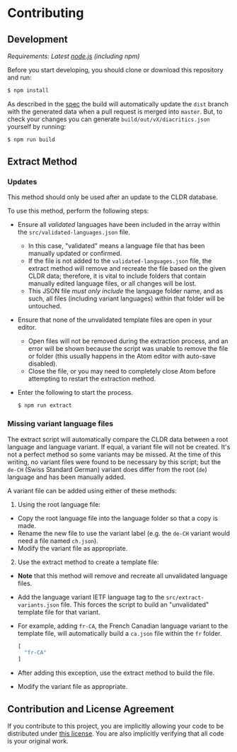 # Contributing

## Development

_Requirements: Latest [node.js][node-js] (including npm)_

Before you start developing, you should clone or download this repository and run:

```bash
$ npm install
```

As described in the [spec][spec] the build will automatically update the `dist` branch with the generated data when a pull request is merged into `master`. But, to check your changes you can generate `build/out/vX/diacritics.json` yourself by running:

```bash
$ npm run build
```

## Extract Method

### Updates

This method should only be used after an update to the CLDR database.

To use this method, perform the following steps:

* Ensure all *validated* languages have been included in the array within the `src/validated-languages.json` file.
  * In this case, "validated" means a language file that has been manually updated or confirmed.
  * If the file is not added to the `validated-languages.json` file, the extract method will remove and recreate the file based on the given CLDR data; therefore, it is vital to include folders that contain manually edited language files, or all changes will be lost.
  * This JSON file *must only include* the language folder name, and as such, all files (including variant languages) within that folder will be untouched.
* Ensure that none of the unvalidated template files are open in your editor.
  * Open files will not be removed during the extraction process, and an error will be shown because the script was unable to remove the file or folder (this usually happens in the Atom editor with auto-save disabled).
  * Close the file, or you may need to completely close Atom before attempting to restart the extraction method.
* Enter the following to start the process.

  ```bash
  $ npm run extract
  ```

### Missing variant language files

The extract script will automatically compare the CLDR data between a root language and language variant. If equal, a variant file will not be created. It's not a perfect method so some variants may be missed. At the time of this writing, no variant files were found to be necessary by this script; but the `de-CH` (Swiss Standard German) variant does differ from the root (`de`) language and has been manually added.

A variant file can be added using either of these methods:

1. Using the root language file:
  * Copy the root language file into the language folder so that a copy is made.
  * Rename the new file to use the variant label (e.g. the `de-CH` variant would need a file named `ch.json`).
  * Modify the variant file as appropriate.
2. Use the extract method to create a template file:
  * **Note** that this method will remove and recreate all unvalidated language files.
  * Add the language variant IETF language tag to the `src/extract-variants.json` file. This forces the script to build an "unvalidated" template file for that variant.
  * For example, adding `fr-CA`, the French Canadian language variant to the template file, will automatically build a `ca.json` file within the `fr` folder.

    ```js
    [
      "fr-CA"
    ]
    ```

  * After adding this exception, use the extract method to build the file.
  * Modify the variant file as appropriate.

## Contribution and License Agreement

If you contribute to this project, you are implicitly allowing your code to be distributed under [this license][license]. You are also implicitly verifying that all code is your original work.

[node-js]: https://nodejs.org/en/
[spec]: ./spec/
[license]: https://git.io/vXg2H

